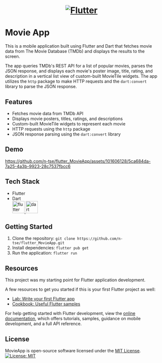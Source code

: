 <a href="https://flutter.dev/">
  <h1 align="center">
    <picture>
      <source media="(prefers-color-scheme: dark)" srcset="https://storage.googleapis.com/cms-storage-bucket/6e19fee6b47b36ca613f.png">
      <img alt="Flutter" src="https://storage.googleapis.com/cms-storage-bucket/c823e53b3a1a7b0d36a9.png">
    </picture>
  </h1>
</a>

# Movie App

This is a mobile application built using Flutter and Dart that fetches movie data from The Movie Database (TMDb) and displays the results to the screen.

The app queries TMDb's REST API for a list of popular movies, parses the JSON response, and displays each movie's poster image, title, rating, and description in a vertical list view of custom-built MovieTile widgets. The app utilizes the `http` package to make HTTP requests and the `dart:convert` library to parse the JSON response.

## Features

- Fetches movie data from TMDb API
- Displays movie posters, titles, ratings, and descriptions
- Custom-built MovieTile widgets to represent each movie
- HTTP requests using the `http` package
- JSON response parsing using the `dart:convert` library

## Demo

https://github.com/n-tse/flutter_MovieApp/assets/101606128/5ca684da-7a25-4a3b-9923-28c7537fbcc6

## Tech Stack
- Flutter
- Dart\
  <a href="https://flutter.dev" target="_blank" rel="noreferrer">
    <img src="https://www.vectorlogo.zone/logos/flutterio/flutterio-icon.svg" alt="flutter" width="40" height="40"/>
  </a>
  <a href="https://dart.dev" target="_blank" rel="noreferrer">
    <img src="https://www.vectorlogo.zone/logos/dartlang/dartlang-icon.svg" alt="dart" width="40" height="40"/>
  </a>

## Getting Started

1. Clone the repository: `git clone https://github.com/n-tse/flutter_MovieApp.git`
2. Install dependencies: `flutter pub get`
3. Run the application: `flutter run`

## Resources
This project was my starting point for Flutter application development.

A few resources to get you started if this is your first Flutter project as well:

- [Lab: Write your first Flutter app](https://docs.flutter.dev/get-started/codelab)
- [Cookbook: Useful Flutter samples](https://docs.flutter.dev/cookbook)

For help getting started with Flutter development, view the
[online documentation](https://docs.flutter.dev/), which offers tutorials,
samples, guidance on mobile development, and a full API reference.

## License

MovieApp is open-source software licensed under the [MIT License](LICENSE).\
[![License: MIT](https://img.shields.io/badge/License-MIT-yellow.svg)](https://opensource.org/licenses/MIT)
